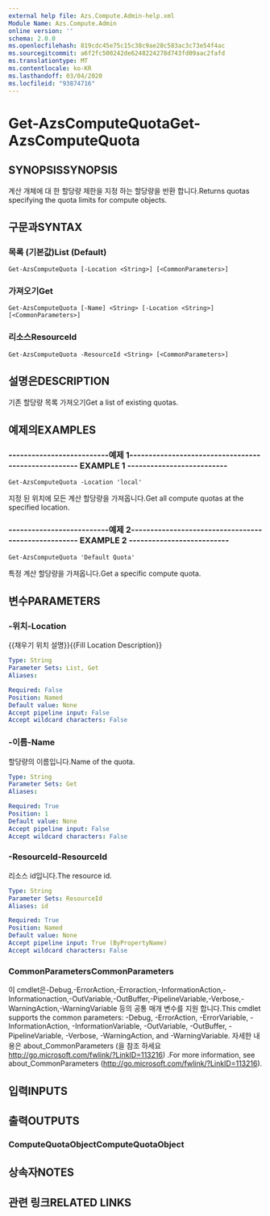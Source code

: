 ```yaml
---
external help file: Azs.Compute.Admin-help.xml
Module Name: Azs.Compute.Admin
online version: ''
schema: 2.0.0
ms.openlocfilehash: 819cdc45e75c15c38c9ae28c583ac3c73e54f4ac
ms.sourcegitcommit: a6f2fc500242de6248224278d743fd09aac2fafd
ms.translationtype: MT
ms.contentlocale: ko-KR
ms.lasthandoff: 03/04/2020
ms.locfileid: "93874716"
---
```

# <span data-ttu-id="a7df2-101">Get-AzsComputeQuota</span><span class="sxs-lookup"><span data-stu-id="a7df2-101">Get-AzsComputeQuota</span></span>

## <span data-ttu-id="a7df2-102">SYNOPSIS</span><span class="sxs-lookup"><span data-stu-id="a7df2-102">SYNOPSIS</span></span>
<span data-ttu-id="a7df2-103">계산 개체에 대 한 할당량 제한을 지정 하는 할당량을 반환 합니다.</span><span class="sxs-lookup"><span data-stu-id="a7df2-103">Returns quotas specifying the quota limits for compute objects.</span></span>

## <span data-ttu-id="a7df2-104">구문과</span><span class="sxs-lookup"><span data-stu-id="a7df2-104">SYNTAX</span></span>

### <span data-ttu-id="a7df2-105">목록 (기본값)</span><span class="sxs-lookup"><span data-stu-id="a7df2-105">List (Default)</span></span>
```
Get-AzsComputeQuota [-Location <String>] [<CommonParameters>]
```

### <span data-ttu-id="a7df2-106">가져오기</span><span class="sxs-lookup"><span data-stu-id="a7df2-106">Get</span></span>
```
Get-AzsComputeQuota [-Name] <String> [-Location <String>] [<CommonParameters>]
```

### <span data-ttu-id="a7df2-107">리소스</span><span class="sxs-lookup"><span data-stu-id="a7df2-107">ResourceId</span></span>
```
Get-AzsComputeQuota -ResourceId <String> [<CommonParameters>]
```

## <span data-ttu-id="a7df2-108">설명은</span><span class="sxs-lookup"><span data-stu-id="a7df2-108">DESCRIPTION</span></span>
<span data-ttu-id="a7df2-109">기존 할당량 목록 가져오기</span><span class="sxs-lookup"><span data-stu-id="a7df2-109">Get a list of existing quotas.</span></span>

## <span data-ttu-id="a7df2-110">예제의</span><span class="sxs-lookup"><span data-stu-id="a7df2-110">EXAMPLES</span></span>

### <span data-ttu-id="a7df2-111">--------------------------예제 1--------------------------</span><span class="sxs-lookup"><span data-stu-id="a7df2-111">-------------------------- EXAMPLE 1 --------------------------</span></span>
```
Get-AzsComputeQuota -Location 'local'
```

<span data-ttu-id="a7df2-112">지정 된 위치에 모든 계산 할당량을 가져옵니다.</span><span class="sxs-lookup"><span data-stu-id="a7df2-112">Get all compute quotas at the specified location.</span></span>

### <span data-ttu-id="a7df2-113">--------------------------예제 2--------------------------</span><span class="sxs-lookup"><span data-stu-id="a7df2-113">-------------------------- EXAMPLE 2 --------------------------</span></span>
```
Get-AzsComputeQuota 'Default Quota'
```

<span data-ttu-id="a7df2-114">특정 계산 할당량을 가져옵니다.</span><span class="sxs-lookup"><span data-stu-id="a7df2-114">Get a specific compute quota.</span></span>

## <span data-ttu-id="a7df2-115">변수</span><span class="sxs-lookup"><span data-stu-id="a7df2-115">PARAMETERS</span></span>

### <span data-ttu-id="a7df2-116">-위치</span><span class="sxs-lookup"><span data-stu-id="a7df2-116">-Location</span></span>
<span data-ttu-id="a7df2-117">{{채우기 위치 설명}}</span><span class="sxs-lookup"><span data-stu-id="a7df2-117">{{Fill Location Description}}</span></span>

```yaml
Type: String
Parameter Sets: List, Get
Aliases: 

Required: False
Position: Named
Default value: None
Accept pipeline input: False
Accept wildcard characters: False
```

### <span data-ttu-id="a7df2-118">-이름</span><span class="sxs-lookup"><span data-stu-id="a7df2-118">-Name</span></span>
<span data-ttu-id="a7df2-119">할당량의 이름입니다.</span><span class="sxs-lookup"><span data-stu-id="a7df2-119">Name of the quota.</span></span>

```yaml
Type: String
Parameter Sets: Get
Aliases: 

Required: True
Position: 1
Default value: None
Accept pipeline input: False
Accept wildcard characters: False
```

### <span data-ttu-id="a7df2-120">-ResourceId</span><span class="sxs-lookup"><span data-stu-id="a7df2-120">-ResourceId</span></span>
<span data-ttu-id="a7df2-121">리소스 id입니다.</span><span class="sxs-lookup"><span data-stu-id="a7df2-121">The resource id.</span></span>

```yaml
Type: String
Parameter Sets: ResourceId
Aliases: id

Required: True
Position: Named
Default value: None
Accept pipeline input: True (ByPropertyName)
Accept wildcard characters: False
```

### <span data-ttu-id="a7df2-122">CommonParameters</span><span class="sxs-lookup"><span data-stu-id="a7df2-122">CommonParameters</span></span>
<span data-ttu-id="a7df2-123">이 cmdlet은-Debug,-ErrorAction,-Erroraction,-InformationAction,-Informationaction,-OutVariable,-OutBuffer,-PipelineVariable,-Verbose,-WarningAction,-WarningVariable 등의 공통 매개 변수를 지원 합니다.</span><span class="sxs-lookup"><span data-stu-id="a7df2-123">This cmdlet supports the common parameters: -Debug, -ErrorAction, -ErrorVariable, -InformationAction, -InformationVariable, -OutVariable, -OutBuffer, -PipelineVariable, -Verbose, -WarningAction, and -WarningVariable.</span></span> <span data-ttu-id="a7df2-124">자세한 내용은 about_CommonParameters (을 참조 하세요 http://go.microsoft.com/fwlink/?LinkID=113216) .</span><span class="sxs-lookup"><span data-stu-id="a7df2-124">For more information, see about_CommonParameters (http://go.microsoft.com/fwlink/?LinkID=113216).</span></span>

## <span data-ttu-id="a7df2-125">입력</span><span class="sxs-lookup"><span data-stu-id="a7df2-125">INPUTS</span></span>

## <span data-ttu-id="a7df2-126">출력</span><span class="sxs-lookup"><span data-stu-id="a7df2-126">OUTPUTS</span></span>

### <span data-ttu-id="a7df2-127">ComputeQuotaObject</span><span class="sxs-lookup"><span data-stu-id="a7df2-127">ComputeQuotaObject</span></span>

## <span data-ttu-id="a7df2-128">상속자</span><span class="sxs-lookup"><span data-stu-id="a7df2-128">NOTES</span></span>

## <span data-ttu-id="a7df2-129">관련 링크</span><span class="sxs-lookup"><span data-stu-id="a7df2-129">RELATED LINKS</span></span>

